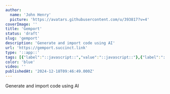 ```yaml
---
author:
  name: 'John Henry'
  picture: 'https://avatars.githubusercontent.com/u/393817?v=4'
coverImage: ''
title: 'Gemport'
status: 'draft'
slug: 'gemport'
description: 'Generate and import code using AI'
url: 'https://gemport.succinct.link'
type: '::app::'
tags: [{"label":"::javascript::","value":"::javascript::"},{"label":"::node::","value":"::node::"},{"label":"::postgresql::","value":"::postgresql::"},{"label":"::supabase::","value":"::supabase::"}]
color: 'blue'
video: ''
publishedAt: '2024-12-18T09:46:49.000Z'
---
```


Generate and import code using AI
